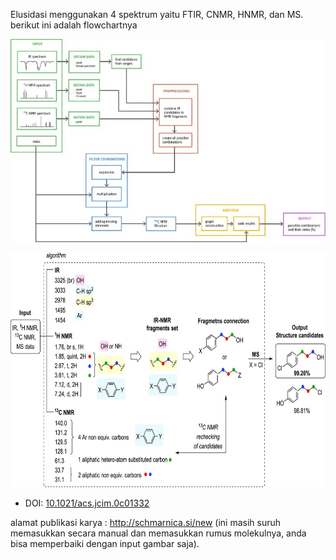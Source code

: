 Elusidasi menggunakan 4 spektrum yaitu FTIR, CNMR, HNMR, dan MS. berikut ini adalah flowchartnya

![WhatsApp Image 2022-12-22 at 19.09.58.jpeg](../../../_resources/WhatsApp%20Image%202022-12-22%20at%2019.09.58.jpeg)

<img src="../../../_resources/WhatsApp%20Image%202022-12-22%20at%2019.12.30.jpeg" alt="WhatsApp Image 2022-12-22 at 19.12.30.jpeg" width="701" height="375">

- DOI: [10.1021/acs.jcim.0c01332](https://doi.org/10.1021/acs.jcim.0c01332)

alamat publikasi karya : http://schmarnica.si/new (ini masih suruh memasukkan secara manual dan memasukkan rumus molekulnya, anda bisa memperbaiki dengan input gambar saja).